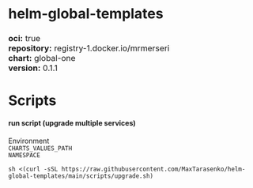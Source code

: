 # helm-global-templates

<h3>
<div style="font-weight: normal">
<b>oci:</b> true
</div>
<div style="font-weight: normal">
<b>repository:</b> registry-1.docker.io/mrmerseri
</div>
<div style="font-weight: normal">
<b>chart:</b> global-one
</div>
<div style="font-weight: normal">
<b>version:</b> 0.1.1
</div>
</h3>

# Scripts

#### run script (upgrade multiple services)
Environment \
`CHARTS_VALUES_PATH` \
`NAMESPACE`
```
sh <(curl -sSL https://raw.githubusercontent.com/MaxTarasenko/helm-global-templates/main/scripts/upgrade.sh)
```